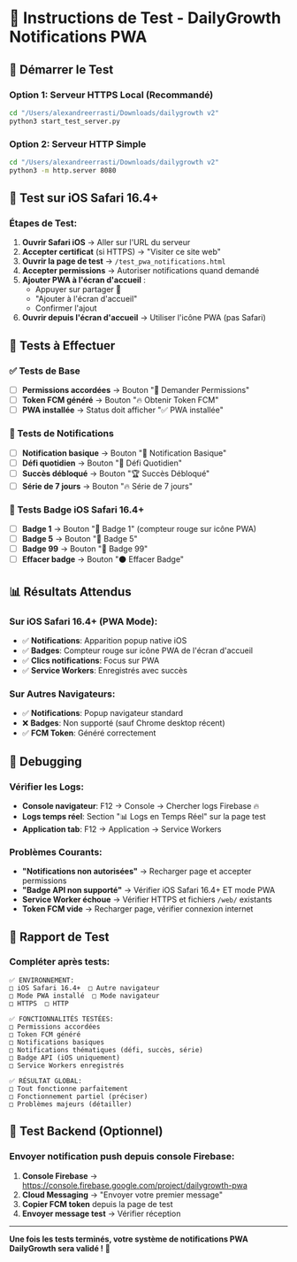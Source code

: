 # 🧪 Instructions de Test - DailyGrowth Notifications PWA

## 🚀 Démarrer le Test

### Option 1: Serveur HTTPS Local (Recommandé)
```bash
cd "/Users/alexandreerrasti/Downloads/dailygrowth v2"
python3 start_test_server.py
```

### Option 2: Serveur HTTP Simple
```bash
cd "/Users/alexandreerrasti/Downloads/dailygrowth v2"  
python3 -m http.server 8080
```

## 📱 Test sur iOS Safari 16.4+

### Étapes de Test:
1. **Ouvrir Safari iOS** → Aller sur l'URL du serveur
2. **Accepter certificat** (si HTTPS) → "Visiter ce site web"
3. **Ouvrir la page de test** → `/test_pwa_notifications.html`
4. **Accepter permissions** → Autoriser notifications quand demandé
5. **Ajouter PWA à l'écran d'accueil** :
   - Appuyer sur partager 🔗
   - "Ajouter à l'écran d'accueil"
   - Confirmer l'ajout
6. **Ouvrir depuis l'écran d'accueil** → Utiliser l'icône PWA (pas Safari)

## 🧪 Tests à Effectuer

### ✅ Tests de Base
- [ ] **Permissions accordées** → Bouton "📱 Demander Permissions"
- [ ] **Token FCM généré** → Bouton "🔥 Obtenir Token FCM"
- [ ] **PWA installée** → Status doit afficher "✅ PWA installée"

### 🔔 Tests de Notifications
- [ ] **Notification basique** → Bouton "🔔 Notification Basique"
- [ ] **Défi quotidien** → Bouton "🎯 Défi Quotidien"
- [ ] **Succès débloqué** → Bouton "🏆 Succès Débloqué" 
- [ ] **Série de 7 jours** → Bouton "🔥 Série de 7 jours"

### 🔴 Tests Badge iOS Safari 16.4+
- [ ] **Badge 1** → Bouton "🔴 Badge 1" (compteur rouge sur icône PWA)
- [ ] **Badge 5** → Bouton "🔴 Badge 5"
- [ ] **Badge 99** → Bouton "🔴 Badge 99"
- [ ] **Effacer badge** → Bouton "⚫ Effacer Badge"

## 📊 Résultats Attendus

### Sur iOS Safari 16.4+ (PWA Mode):
- ✅ **Notifications**: Apparition popup native iOS
- ✅ **Badges**: Compteur rouge sur icône PWA de l'écran d'accueil  
- ✅ **Clics notifications**: Focus sur PWA
- ✅ **Service Workers**: Enregistrés avec succès

### Sur Autres Navigateurs:
- ✅ **Notifications**: Popup navigateur standard
- ❌ **Badges**: Non supporté (sauf Chrome desktop récent)
- ✅ **FCM Token**: Généré correctement

## 🔧 Debugging

### Vérifier les Logs:
- **Console navigateur**: F12 → Console → Chercher logs Firebase 🔥
- **Logs temps réel**: Section "📊 Logs en Temps Réel" sur la page test
- **Application tab**: F12 → Application → Service Workers

### Problèmes Courants:
- **"Notifications non autorisées"** → Recharger page et accepter permissions
- **"Badge API non supporté"** → Vérifier iOS Safari 16.4+ ET mode PWA
- **Service Worker échoue** → Vérifier HTTPS et fichiers `/web/` existants
- **Token FCM vide** → Recharger page, vérifier connexion internet

## 📝 Rapport de Test

### Compléter après tests:
```
✅ ENVIRONNEMENT:
□ iOS Safari 16.4+  □ Autre navigateur
□ Mode PWA installé  □ Mode navigateur
□ HTTPS  □ HTTP

✅ FONCTIONNALITÉS TESTÉES:
□ Permissions accordées
□ Token FCM généré  
□ Notifications basiques
□ Notifications thématiques (défi, succès, série)
□ Badge API (iOS uniquement)
□ Service Workers enregistrés

✅ RÉSULTAT GLOBAL:
□ Tout fonctionne parfaitement
□ Fonctionnement partiel (préciser)
□ Problèmes majeurs (détailler)
```

## 🎯 Test Backend (Optionnel)

### Envoyer notification push depuis console Firebase:
1. **Console Firebase** → https://console.firebase.google.com/project/dailygrowth-pwa
2. **Cloud Messaging** → "Envoyer votre premier message"
3. **Copier FCM token** depuis la page de test
4. **Envoyer message test** → Vérifier réception

---

**Une fois les tests terminés, votre système de notifications PWA DailyGrowth sera validé ! 🎉**